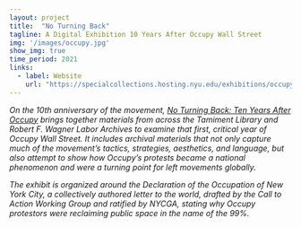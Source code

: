 ```yaml
---
layout: project
title:  "No Turning Back"
tagline: A Digital Exhibition 10 Years After Occupy Wall Street
img: '/images/occupy.jpg'
show_img: true
time_period: 2021
links:
  - label: Website 
    url: "https://specialcollections.hosting.nyu.edu/exhibitions/occupy/"
---
```


*On the 10th anniversary of the movement, [No Turning Back: Ten Years After Occupy](https://specialcollections.hosting.nyu.edu/exhibitions/occupy/) brings together materials from across the Tamiment Library and Robert F. Wagner Labor Archives to examine that first, critical year of Occupy Wall Street. It includes archival materials that not only capture much of the movement’s tactics, strategies, aesthetics, and language, but also attempt to show how Occupy’s protests became a national phenomenon and were a turning point for left movements globally.*

*The exhibit is organized around the Declaration of the Occupation of New York City, a collectively authored letter to the world, drafted by the Call to Action Working Group and ratified by NYCGA, stating why Occupy protestors were reclaiming public space in the name of the 99%.*